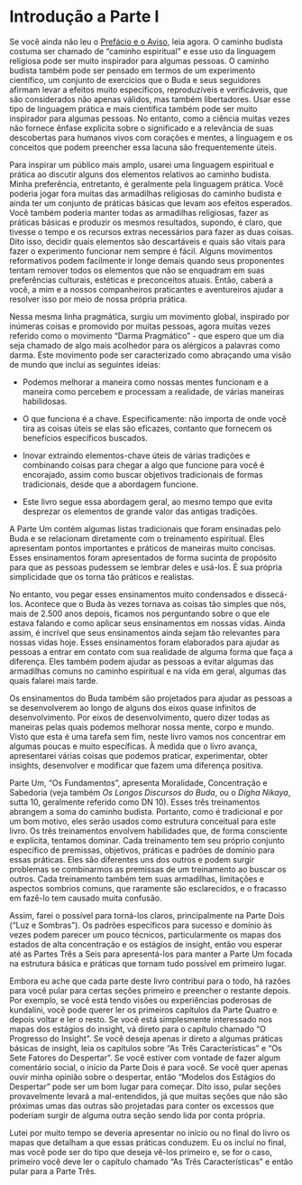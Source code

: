 # Introdução a Parte I

Se você ainda não leu o [Prefácio e o Aviso][prefacio], leia agora. O caminho budista costuma ser chamado de “caminho espiritual” e esse uso da linguagem religiosa pode ser muito inspirador para algumas pessoas. O caminho budista também pode ser pensado em termos de um experimento científico, um conjunto de exercícios que o Buda e seus seguidores afirmam levar a efeitos muito específicos, reproduzíveis e verificáveis, que são considerados não apenas válidos, mas também libertadores. Usar esse tipo de linguagem prática e mais científica também pode ser muito inspirador para algumas pessoas. No entanto, como a ciência muitas vezes não fornece ênfase explícita sobre o significado e a relevância de suas descobertas para humanos vivos com corações e mentes, a linguagem e os conceitos que podem preencher essa lacuna são frequentemente úteis.

Para inspirar um público mais amplo, usarei uma linguagem espiritual e prática ao discutir alguns dos elementos relativos ao caminho budista. Minha preferência, entretanto, é geralmente pela linguagem prática. Você poderia jogar fora muitas das armadilhas religiosas do caminho budista e ainda ter um conjunto de práticas básicas que levam aos efeitos esperados. Você também poderia manter todas as armadilhas religiosas, fazer as práticas básicas e produzir os mesmos resultados, supondo, é claro, que tivesse o tempo e os recursos extras necessários para fazer as duas coisas. Dito isso, decidir quais elementos são descartáveis e quais são vitais para fazer o experimento funcionar nem sempre é fácil. Alguns movimentos reformativos podem facilmente ir longe demais quando seus proponentes tentam remover todos os elementos que não se enquadram em suas preferências culturais, estéticas e preconceitos atuais. Então, caberá a você, a mim e a nossos companheiros praticantes e aventureiros ajudar a resolver isso por meio de nossa própria prática.

Nessa mesma linha pragmática, surgiu um movimento global, inspirado por inúmeras coisas e promovido por muitas pessoas, agora muitas vezes referido como o movimento “Darma Pragmático” - que espero que um dia seja chamado de algo mais acolhedor para os alérgicos a palavras como darma. Este movimento pode ser caracterizado como abraçando uma visão de mundo que inclui as seguintes ideias:

- Podemos melhorar a maneira como nossas mentes funcionam e a maneira como percebem e processam a realidade, de várias maneiras habilidosas.

- O que funciona é a chave. Especificamente: não importa de onde você tira as coisas úteis se elas são eficazes, contanto que fornecem os benefícios específicos buscados.

- Inovar extraindo elementos-chave úteis de várias tradições e combinando coisas para chegar a algo que funcione para você é encorajado, assim como buscar objetivos tradicionais de formas tradicionais, desde que a abordagem funcione.

- Este livro segue essa abordagem geral, ao mesmo tempo que evita desprezar os elementos de grande valor das antigas tradições.

A Parte Um contém algumas listas tradicionais que foram ensinadas pelo Buda e se relacionam diretamente com o treinamento espiritual. Eles apresentam pontos importantes e práticos de maneiras muito concisas. Esses ensinamentos foram apresentados de forma sucinta de propósito para que as pessoas pudessem se lembrar deles e usá-los. É sua própria simplicidade que os torna tão práticos e realistas.

No entanto, vou pegar esses ensinamentos muito condensados e dissecá-los. Acontece que o Buda às vezes tornava as coisas tão simples que nós, mais de 2.500 anos depois, ficamos nos perguntando sobre o que ele estava falando e como aplicar seus ensinamentos em nossas vidas. Ainda assim, é incrível que seus ensinamentos ainda sejam tão relevantes para nossas vidas hoje. Esses ensinamentos foram elaborados para ajudar as pessoas a entrar em contato com sua realidade de alguma forma que faça a diferença. Eles também podem ajudar as pessoas a evitar algumas das armadilhas comuns no caminho espiritual e na vida em geral, algumas das quais falarei mais tarde.

Os ensinamentos do Buda também são projetados para ajudar as pessoas a se desenvolverem ao longo de alguns dos eixos quase infinitos de desenvolvimento. Por eixos de desenvolvimento, quero dizer todas as maneiras pelas quais podemos melhorar nossa mente, corpo e mundo. Visto que esta é uma tarefa sem fim, neste livro vamos nos concentrar em algumas poucas e muito específicas. À medida que o livro avança, apresentarei várias coisas que podemos praticar, experimentar, obter insights, desenvolver e modificar que fazem uma diferença positiva.

Parte Um, “Os Fundamentos”, apresenta Moralidade, Concentração e Sabedoria (veja também _Os Longos Discursos do Buda_, ou o _Digha Nikaya_, sutta 10, geralmente referido como DN 10). Esses três treinamentos abrangem a soma do caminho budista. Portanto, como é tradicional e por um bom motivo, eles serão usados como estrutura conceitual para este livro. Os três treinamentos envolvem habilidades que, de forma consciente e explícita, tentamos dominar. Cada treinamento tem seu próprio conjunto específico de premissas, objetivos, práticas e padrões de domínio para essas práticas. Eles são diferentes uns dos outros e podem surgir problemas se combinarmos as premissas de um treinamento ao buscar os outros. Cada treinamento também tem suas armadilhas, limitações e aspectos sombrios comuns, que raramente são esclarecidos, e o fracasso em fazê-lo tem causado muita confusão.

Assim, farei o possível para torná-los claros, principalmente na Parte Dois (“Luz e Sombras”). Os padrões específicos para sucesso e domínio às vezes podem parecer um pouco técnicos, particularmente os mapas dos estados de alta concentração e os estágios de insight, então vou esperar até as Partes Três a Seis para apresentá-los para manter a Parte Um focada na estrutura básica e práticas que tornam tudo possível em primeiro lugar.

Embora eu ache que cada parte deste livro contribui para o todo, há razões para você pular para certas seções primeiro e preencher o restante depois. Por exemplo, se você está tendo visões ou experiências poderosas de kundalini, você pode querer ler os primeiros capítulos da Parte Quatro e depois voltar e ler o resto. Se você está simplesmente interessado nos mapas dos estágios do insight, vá direto para o capítulo chamado “O Progresso do Insight”. Se você deseja apenas ir direto a algumas práticas básicas de insight, leia os capítulos sobre “As Três Características” e “Os Sete Fatores do Despertar”. Se você estiver com vontade de fazer algum comentário social, o início da Parte Dois é para você. Se você quer apenas ouvir minha opinião sobre o despertar, então “Modelos dos Estágios do Despertar” pode ser um bom lugar para começar. Dito isso, pular seções provavelmente levará a mal-entendidos, já que muitas seções que não são próximas umas das outras são projetadas para conter os excessos que poderiam surgir de alguma outra seção sendo lida por conta própria.

Lutei por muito tempo se deveria apresentar no início ou no final do livro os mapas que detalham a que essas práticas conduzem. Eu os incluí no final, mas você pode ser do tipo que deseja vê-los primeiro e, se for o caso, primeiro você deve ler o capítulo chamado “As Três Características” e então pular para a Parte Três.

[prefacio]: ../prefacio-e-aviso.md
